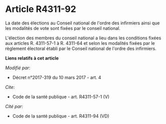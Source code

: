 # Article R4311-92

La date des élections au Conseil national de l'ordre des infirmiers ainsi que les modalités de vote sont fixées par le
conseil national. 

L'élection des membres du conseil national a lieu dans les conditions fixées aux articles R. 4311-57-1 à R. 4311-64 et selon
les modalités fixées par le règlement électoral établi par le Conseil national de l'ordre des infirmiers.

**Liens relatifs à cet article**

_Modifié par_:

  - Décret n°2017-319 du 10 mars 2017 - art. 4

_Cite_:

  - Code de la santé publique - art. R4311-57-1 (V)

_Cité par_:

  - Code de la santé publique - art. R4311-94 (VD)
